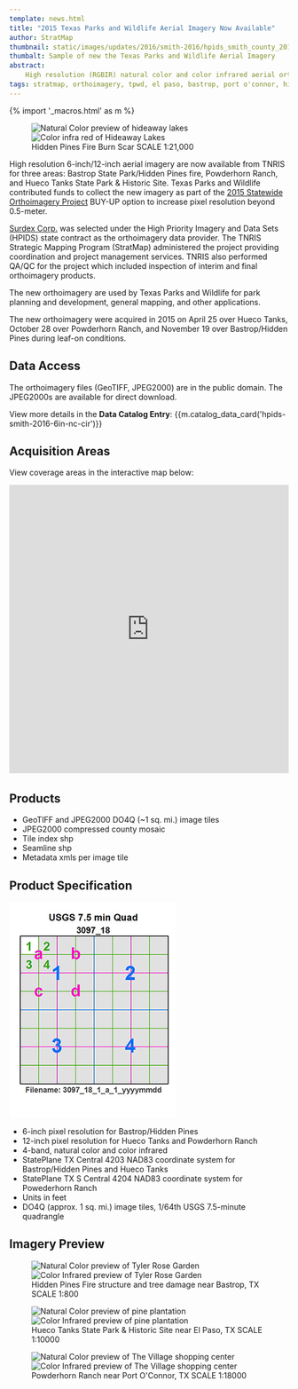 ```yaml
---
template: news.html
title: "2015 Texas Parks and Wildlife Aerial Imagery Now Available"
author: StratMap
thumbnail: static/images/updates/2016/smith-2016/hpids_smith_county_2016_6in_nc_cir_th.jpg
thumbalt: Sample of new the Texas Parks and Wildlife Aerial Imagery
abstract:
    High resolution (RGBIR) natural color and color infrared aerial orthoimagery are now available from TNRIS for three Texas Parks and Wildlife areas.
tags: stratmap, orthoimagery, tpwd, el paso, bastrop, port o'connor, hidden pines, hueco tanks, powderhorn ranch
---
```


{% import '_macros.html' as m %}

<figure>
<div id="imageCompare1" class='twentytwenty-container natural-color-infrared'>
  <img class="img-responsive" src="{{m.link('static/images/updates/2016/smith-2016/smith16_hideaway_lakes_nc_1to2000_20160104.jpg')}}" alt="Natural Color preview of hideaway lakes">
  <img class="img-responsive" src="{{m.link('static/images/updates/2016/smith-2016/smith16_hideaway_lakes_cir_1to2000_20160104.jpg')}}" alt="Color infra red of Hideaway Lakes">
</div>
<figcaption>Hidden Pines Fire Burn Scar  SCALE 1:21,000</figcaption>
</figure>

High resolution 6-inch/12-inch aerial imagery are now available from TNRIS for three areas: Bastrop State Park/Hidden Pines fire, Powderhorn Ranch, and Hueco Tanks State Park & Historic Site. Texas Parks and Wildlife contributed funds to collect the new imagery as part of the [2015 Statewide Orthoimagery Project](https://tnris.org/2015-statewide-orthoimagery-project/) BUY-UP option to increase pixel resolution beyond 0.5-meter.

[Surdex Corp.](https://www.surdex.net) was selected under the High Priority Imagery and Data Sets (HPIDS) state contract as the orthoimagery data provider. The TNRIS Strategic Mapping Program (StratMap) administered the project providing coordination and project management services. TNRIS also performed QA/QC for the project which included inspection of interim and final orthoimagery products.

The new orthoimagery are used by Texas Parks and Wildlife for park planning and development, general mapping, and other applications. 

The new orthoimagery were acquired in 2015 on April 25 over Hueco Tanks, October 28 over Powderhorn Ranch, and November 19 over Bastrop/Hidden Pines during leaf-on conditions.

## Data Access

The orthoimagery files (GeoTIFF, JPEG2000) are in the public domain. The JPEG2000s are available for direct download.

View more details in the **Data Catalog Entry**:
{{m.catalog_data_card('hpids-smith-2016-6in-nc-cir')}}

## Acquisition Areas
View coverage areas in the interactive map below:

<iframe width="100%" height="520" frameborder="0" src="https://tnris.cartodb.com/viz/f0086f04-dafe-11e5-b1d2-0e674067d321/embed_map" allowfullscreen webkitallowfullscreen mozallowfullscreen oallowfullscreen msallowfullscreen></iframe>

## Products

- GeoTIFF and JPEG2000 DO4Q (~1 sq. mi.) image tiles
- JPEG2000 compressed county mosaic
- Tile index shp
- Seamline shp
- Metadata xmls per image tile

## Product Specification

![USGS Quarter Quad Breakdown](static/images/updates/smith-imagery/usgs_quad.jpg)

- 6-inch pixel resolution for Bastrop/Hidden Pines
- 12-inch pixel resolution for Hueco Tanks and Powderhorn Ranch
- 4-band, natural color and color infrared
- StatePlane TX Central 4203 NAD83 coordinate system for Bastrop/Hidden Pines and Hueco Tanks
- StatePlane TX S Central 4204 NAD83 coordinate system for Powederhorn Ranch
- Units in feet
- DO4Q (approx. 1 sq. mi.) image tiles, 1/64th USGS 7.5-minute quadrangle

## Imagery Preview

<figure class="data-preview">
<div id="imageCompare1" class='twentytwenty-container natural-color-infrared'>
  <img class="img-responsive" src="{{m.link('static/images/updates/2016/smith-2016/smith16_tylerrose_nc_1to800_20160104.jpg')}}" alt="Natural Color preview of Tyler Rose Garden">
  <img class="img-responsive" src="{{m.link('static/images/updates/2016/smith-2016/smith16_tylerrose_cir_1to800_20160104.jpg')}}" alt="Color Infrared preview of Tyler Rose Garden">
</div>
<figcaption>Hidden Pines Fire structure and tree damage near Bastrop, TX  SCALE 1:800</figcaption>
</figure>


<figure class="data-preview">
<div id="imageCompare1" class='twentytwenty-container natural-color-infrared'>
  <img class="img-responsive" src="{{m.link('static/images/updates/2016/smith-2016/smith16_pineplantation_nc_1to1800_20160104.jpg')}}" alt="Natural Color preview of pine plantation">
  <img class="img-responsive" src="{{m.link('static/images/updates/2016/smith-2016/smith16_pineplantation_cir_1to1800_20160104.jpg')}}" alt="Color Infrared preview of pine plantation">
</div>
<figcaption>Hueco Tanks State Park & Historic Site near El Paso, TX  SCALE 1:10000</figcaption>
</figure>


<figure class="data-preview">
<div id="imageCompare1" class='twentytwenty-container natural-color-infrared'>
  <img class="img-responsive" src="{{m.link('static/images/updates/2016/smith-2016/smith16_thevillage_nc_1to2300_20160104.jpg')}}" alt="Natural Color preview of The Village shopping center">
  <img class="img-responsive" src="{{m.link('static/images/updates/2016/smith-2016/smith16_thevillage_cir_1to2300_20160104.jpg')}}" alt="Color Infrared preview of The Village shopping center">
</div>
<figcaption>Powderhorn Ranch near Port O'Connor, TX  SCALE 1:18000</figcaption>
</figure>
